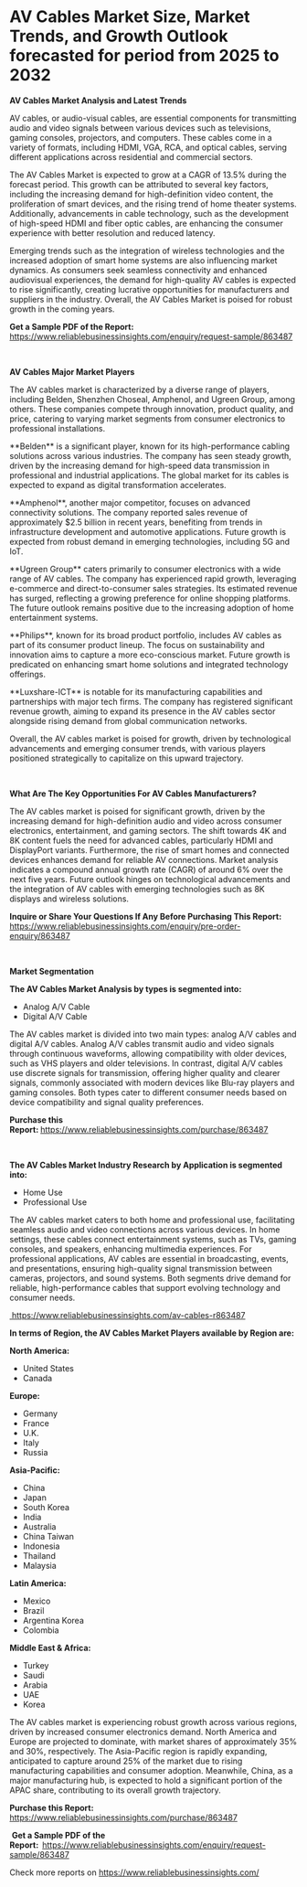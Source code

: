 <p><h1>AV Cables Market Size, Market Trends, and Growth Outlook forecasted for period from 2025 to 2032</h1></p><p><strong>AV Cables Market Analysis and Latest Trends</strong></p>
<p><p>AV cables, or audio-visual cables, are essential components for transmitting audio and video signals between various devices such as televisions, gaming consoles, projectors, and computers. These cables come in a variety of formats, including HDMI, VGA, RCA, and optical cables, serving different applications across residential and commercial sectors.</p><p>The AV Cables Market is expected to grow at a CAGR of 13.5% during the forecast period. This growth can be attributed to several key factors, including the increasing demand for high-definition video content, the proliferation of smart devices, and the rising trend of home theater systems. Additionally, advancements in cable technology, such as the development of high-speed HDMI and fiber optic cables, are enhancing the consumer experience with better resolution and reduced latency.</p><p>Emerging trends such as the integration of wireless technologies and the increased adoption of smart home systems are also influencing market dynamics. As consumers seek seamless connectivity and enhanced audiovisual experiences, the demand for high-quality AV cables is expected to rise significantly, creating lucrative opportunities for manufacturers and suppliers in the industry. Overall, the AV Cables Market is poised for robust growth in the coming years.</p></p>
<p><strong>Get a Sample PDF of the Report:&nbsp;</strong> <a href="https://www.reliablebusinessinsights.com/enquiry/request-sample/863487?utm_campaign=2820&utm_medium=2&utm_source=Github&utm_content=ia&utm_term=06042025&utm_id=av-cables">https://www.reliablebusinessinsights.com/enquiry/request-sample/863487</a></p>
<p>&nbsp;</p>
<p><strong>AV Cables Major Market Players</strong></p>
<p><p>The AV cables market is characterized by a diverse range of players, including Belden, Shenzhen Choseal, Amphenol, and Ugreen Group, among others. These companies compete through innovation, product quality, and price, catering to varying market segments from consumer electronics to professional installations.</p><p>**Belden** is a significant player, known for its high-performance cabling solutions across various industries. The company has seen steady growth, driven by the increasing demand for high-speed data transmission in professional and industrial applications. The global market for its cables is expected to expand as digital transformation accelerates.</p><p>**Amphenol**, another major competitor, focuses on advanced connectivity solutions. The company reported sales revenue of approximately $2.5 billion in recent years, benefiting from trends in infrastructure development and automotive applications. Future growth is expected from robust demand in emerging technologies, including 5G and IoT.</p><p>**Ugreen Group** caters primarily to consumer electronics with a wide range of AV cables. The company has experienced rapid growth, leveraging e-commerce and direct-to-consumer sales strategies. Its estimated revenue has surged, reflecting a growing preference for online shopping platforms. The future outlook remains positive due to the increasing adoption of home entertainment systems.</p><p>**Philips**, known for its broad product portfolio, includes AV cables as part of its consumer product lineup. The focus on sustainability and innovation aims to capture a more eco-conscious market. Future growth is predicated on enhancing smart home solutions and integrated technology offerings.</p><p>**Luxshare-ICT** is notable for its manufacturing capabilities and partnerships with major tech firms. The company has registered significant revenue growth, aiming to expand its presence in the AV cables sector alongside rising demand from global communication networks.</p><p>Overall, the AV cables market is poised for growth, driven by technological advancements and emerging consumer trends, with various players positioned strategically to capitalize on this upward trajectory.</p></p>
<p>&nbsp;</p>
<p><strong>What Are The Key Opportunities For AV Cables Manufacturers?</strong></p>
<p><p>The AV cables market is poised for significant growth, driven by the increasing demand for high-definition audio and video across consumer electronics, entertainment, and gaming sectors. The shift towards 4K and 8K content fuels the need for advanced cables, particularly HDMI and DisplayPort variants. Furthermore, the rise of smart homes and connected devices enhances demand for reliable AV connections. Market analysis indicates a compound annual growth rate (CAGR) of around 6% over the next five years. Future outlook hinges on technological advancements and the integration of AV cables with emerging technologies such as 8K displays and wireless solutions.</p></p>
<p><strong>Inquire or Share Your Questions If Any Before Purchasing This Report:</strong> <a href="https://www.reliablebusinessinsights.com/enquiry/pre-order-enquiry/863487?utm_campaign=2820&utm_medium=2&utm_source=Github&utm_content=ia&utm_term=06042025&utm_id=av-cables">https://www.reliablebusinessinsights.com/enquiry/pre-order-enquiry/863487</a></p>
<p>&nbsp;</p>
<p><strong>Market Segmentation</strong></p>
<p><strong>The AV Cables Market Analysis by types is segmented into:</strong></p>
<p><ul><li>Analog A/V Cable</li><li>Digital A/V Cable</li></ul></p>
<p><p>The AV cables market is divided into two main types: analog A/V cables and digital A/V cables. Analog A/V cables transmit audio and video signals through continuous waveforms, allowing compatibility with older devices, such as VHS players and older televisions. In contrast, digital A/V cables use discrete signals for transmission, offering higher quality and clearer signals, commonly associated with modern devices like Blu-ray players and gaming consoles. Both types cater to different consumer needs based on device compatibility and signal quality preferences.</p></p>
<p><strong>Purchase this Report:&nbsp;</strong><a href="https://www.reliablebusinessinsights.com/purchase/863487?utm_campaign=2820&utm_medium=2&utm_source=Github&utm_content=ia&utm_term=06042025&utm_id=av-cables">https://www.reliablebusinessinsights.com/purchase/863487</a></p>
<p>&nbsp;</p>
<p><strong>The AV Cables Market Industry Research by Application is segmented into:</strong></p>
<p><ul><li>Home Use</li><li>Professional Use</li></ul></p>
<p><p>The AV cables market caters to both home and professional use, facilitating seamless audio and video connections across various devices. In home settings, these cables connect entertainment systems, such as TVs, gaming consoles, and speakers, enhancing multimedia experiences. For professional applications, AV cables are essential in broadcasting, events, and presentations, ensuring high-quality signal transmission between cameras, projectors, and sound systems. Both segments drive demand for reliable, high-performance cables that support evolving technology and consumer needs.</p></p>
<p><a href="https://www.reliablebusinessinsights.com/av-cables-r863487?utm_campaign=2820&utm_medium=2&utm_source=Github&utm_content=ia&utm_term=06042025&utm_id=av-cables">&nbsp;https://www.reliablebusinessinsights.com/av-cables-r863487</a></p>
<p><strong>In terms of Region, the AV Cables Market Players available by Region are:</strong></p>
<p>
    <p> <strong> North America: </strong>
        <ul>
            <li>United States</li>
            <li>Canada</li>
        </ul>
        </p> 
    <p> <strong> Europe: </strong>
        <ul>
            <li>Germany</li>
            <li>France</li>
            <li>U.K.</li>
            <li>Italy</li>
            <li>Russia</li>
        </ul>
        </p> 
    <p> <strong> Asia-Pacific: </strong>
        <ul>
            <li>China</li>
            <li>Japan</li>
            <li>South Korea</li>
            <li>India</li>
            <li>Australia</li>
            <li>China Taiwan</li>
            <li>Indonesia</li>
            <li>Thailand</li>
            <li>Malaysia</li>
        </ul>
        </p> 
    <p> <strong> Latin America: </strong>
        <ul>
            <li>Mexico</li>
            <li>Brazil</li>
            <li>Argentina Korea</li>
            <li>Colombia</li>
        </ul>
        </p> 
    <p> <strong> Middle East & Africa: </strong>
        <ul>
            <li>Turkey</li>
            <li>Saudi</li>
            <li>Arabia</li>
            <li>UAE</li>
            <li>Korea</li>
        </ul>
    </p>
    </p>
<p><p>The AV cables market is experiencing robust growth across various regions, driven by increased consumer electronics demand. North America and Europe are projected to dominate, with market shares of approximately 35% and 30%, respectively. The Asia-Pacific region is rapidly expanding, anticipated to capture around 25% of the market due to rising manufacturing capabilities and consumer adoption. Meanwhile, China, as a major manufacturing hub, is expected to hold a significant portion of the APAC share, contributing to its overall growth trajectory.</p></p>
<p><strong>Purchase this Report: </strong><a href="https://www.reliablebusinessinsights.com/purchase/863487?utm_campaign=2820&utm_medium=2&utm_source=Github&utm_content=ia&utm_term=06042025&utm_id=av-cables">https://www.reliablebusinessinsights.com/purchase/863487</a></p>
<p>&nbsp;<strong>Get a Sample PDF of the Report:&nbsp;&nbsp;</strong><a href="https://www.reliablebusinessinsights.com/enquiry/request-sample/863487?utm_campaign=2820&utm_medium=2&utm_source=Github&utm_content=ia&utm_term=06042025&utm_id=av-cables">https://www.reliablebusinessinsights.com/enquiry/request-sample/863487</a></p>
<p><strong></strong></p>
<p>Check more reports on <a href="https://www.reliablebusinessinsights.com/?utm_campaign=2820&utm_medium=2&utm_source=Github&utm_content=ia&utm_term=06042025&utm_id=av-cables">https://www.reliablebusinessinsights.com/</a></p>
